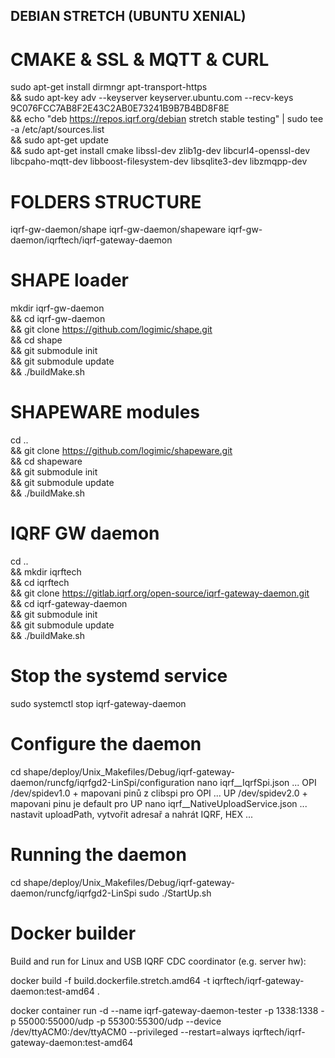 ﻿DEBIAN STRETCH (UBUNTU XENIAL)
------------------------------

CMAKE & SSL & MQTT & CURL
=========================

sudo apt-get install dirmngr apt-transport-https \
&& sudo apt-key adv --keyserver keyserver.ubuntu.com --recv-keys 9C076FCC7AB8F2E43C2AB0E73241B9B7B4BD8F8E \
&& echo "deb https://repos.iqrf.org/debian stretch stable testing" | sudo tee -a /etc/apt/sources.list \
&& sudo apt-get update \
&& sudo apt-get install cmake libssl-dev zlib1g-dev libcurl4-openssl-dev libcpaho-mqtt-dev libboost-filesystem-dev libsqlite3-dev libzmqpp-dev

FOLDERS STRUCTURE
=================

iqrf-gw-daemon/shape
iqrf-gw-daemon/shapeware
iqrf-gw-daemon/iqrftech/iqrf-gateway-daemon

SHAPE loader
============

mkdir iqrf-gw-daemon \
&& cd iqrf-gw-daemon \
&& git clone https://github.com/logimic/shape.git \
&& cd shape \
&& git submodule init \
&& git submodule update \
&& ./buildMake.sh

SHAPEWARE modules
=================

cd .. \
&& git clone https://github.com/logimic/shapeware.git \
&& cd shapeware \
&& git submodule init \
&& git submodule update \
&& ./buildMake.sh

IQRF GW daemon
==============

cd .. \
&& mkdir iqrftech \
&& cd iqrftech \
&& git clone https://gitlab.iqrf.org/open-source/iqrf-gateway-daemon.git \
&& cd iqrf-gateway-daemon \
&& git submodule init \
&& git submodule update \
&& ./buildMake.sh 

Stop the systemd service
========================

sudo systemctl stop iqrf-gateway-daemon

Configure the daemon
====================

cd shape/deploy/Unix_Makefiles/Debug/iqrf-gateway-daemon/runcfg/iqrfgd2-LinSpi/configuration
nano iqrf__IqrfSpi.json ... OPI /dev/spidev1.0 + mapovani pinů z clibspi pro OPI
                        ... UP /dev/spidev2.0 + mapovani pinu je default pro UP
nano iqrf__NativeUploadService.json ... nastavit uploadPath, vytvořit adresař a nahrát IQRF, HEX
...

Running the daemon
==================

cd shape/deploy/Unix_Makefiles/Debug/iqrf-gateway-daemon/runcfg/iqrfgd2-LinSpi
sudo ./StartUp.sh

Docker builder
==============

Build and run for Linux and USB IQRF CDC coordinator (e.g. server hw): 

docker build -f build.dockerfile.stretch.amd64 -t iqrftech/iqrf-gateway-daemon:test-amd64 .

docker container run -d --name iqrf-gateway-daemon-tester -p 1338:1338 -p 55000:55000/udp -p 55300:55300/udp --device /dev/ttyACM0:/dev/ttyACM0 --privileged --restart=always iqrftech/iqrf-gateway-daemon:test-amd64
